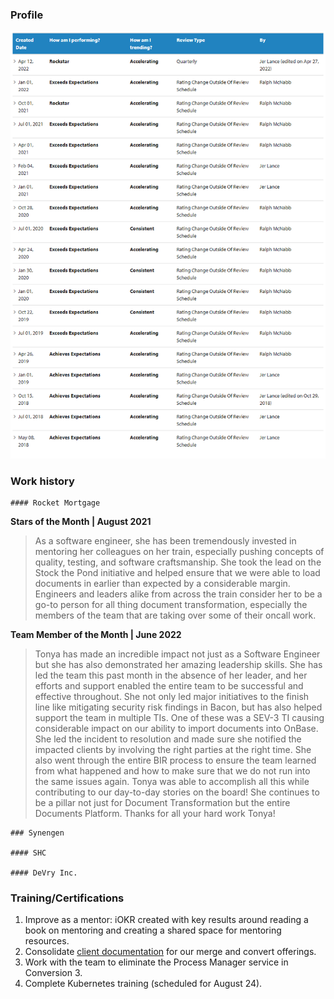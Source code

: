 ### Profile
![performance history](reviews.png)

### Work history

    #### Rocket Mortgage
<b>Stars of the Month | August 2021</b>  
>As a software engineer, she has been tremendously invested in mentoring her colleagues on her train, especially pushing concepts of quality, testing, and software craftsmanship. She took the lead on the Stock the Pond initiative and helped ensure that we were able to load documents in earlier than expected by a considerable margin. Engineers and leaders alike from across the train consider her to be a go-to person for all thing document transformation, especially the members of the team that are taking over some of their oncall work.  

<b>Team Member of the Month | June 2022</b>  
>Tonya has made an incredible impact not just as a Software Engineer but she has also demonstrated her amazing leadership skills. She has led the team this past month in the absence of her leader, and her efforts and support enabled the entire team to be successful and effective throughout. She not only led major initiatives to the finish line like mitigating security risk findings in Bacon, but has also helped support the team in multiple TIs. One of these was a SEV-3 TI causing considerable impact on our ability to import documents into OnBase. She led the incident to resolution and made sure she notified the impacted clients by involving the right parties at the right time. She also went through the entire BIR process to ensure the team learned from what happened and how to make sure that we do not run into the same issues again. Tonya was able to accomplish all this while contributing to our day-to-day stories on the board! She continues to be a pillar not just for Document Transformation but the entire Documents Platform. Thanks for all your hard work Tonya! 


    ### Synengen

    #### SHC

    #### DeVry Inc.


### Training/Certifications
1. Improve as a mentor: iOKR created with key results around reading a book on mentoring and creating a shared space for mentoring resources.
2. Consolidate [client documentation](https://git.rockfin.com/pages/docs-platform/conversion3-api-guide/) for our merge and convert offerings.
3. Work with the team to eliminate the Process Manager service in Conversion 3.
4. Complete Kubernetes training (scheduled for August 24).

